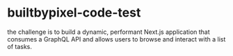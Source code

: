 # builtbypixel-code-test
the challenge is to build a dynamic, performant Next.js application that consumes a GraphQL API and allows users to browse and interact with a list of tasks.
